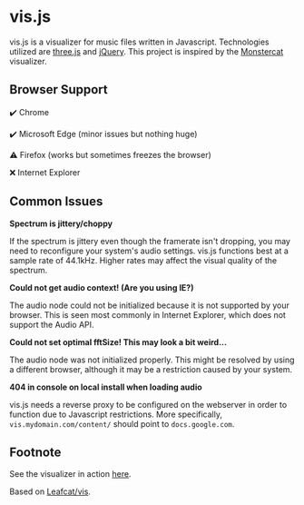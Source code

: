 # vis.js

vis.js is a visualizer for music files written in Javascript. Technologies utilized are [three.js](http://threejs.org/)
and [jQuery](https://jquery.com/). This project is inspired by the [Monstercat](https://youtube.com/Monstercat)
visualizer.

## Browser Support

:heavy_check_mark: Chrome

:heavy_check_mark: Microsoft Edge (minor issues but nothing huge)

:warning: Firefox (works but sometimes freezes the browser)

:x: Internet Explorer

## Common Issues

**Spectrum is jittery/choppy**

If the spectrum is jittery even though the framerate isn't dropping, you may need to reconfigure your system's audio settings. vis.js functions best at a sample rate of 44.1kHz. Higher rates may affect the visual quality of the spectrum.

**Could not get audio context! (Are you using IE?)**

The audio node could not be initialized because it is not supported by your browser. This is seen most commonly in Internet Explorer, which does not support the Audio API.

**Could not set optimal fftSize! This may look a bit weird...**

The audio node was not initialized properly. This might be resolved by using a different browser, although it may be a restriction caused by your system.

**404 in console on local install when loading audio**

vis.js needs a reverse proxy to be configured on the webserver in order to function due to Javascript restrictions. More specifically, `vis.mydomain.com/content/` should point to `docs.google.com`.

## Footnote

See the visualizer in action [here](http://vis.caseif.net/).

Based on [Leafcat/vis](https://github.com/Leafcat/vis).
